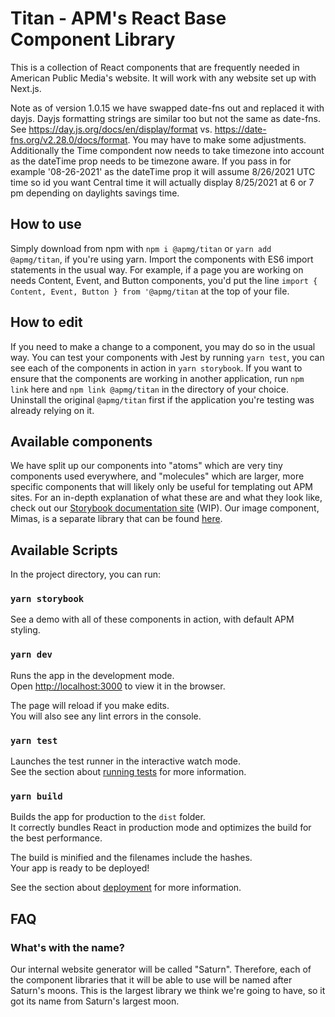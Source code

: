 # Titan - APM's React Base Component Library

This is a collection of React components that are frequently needed in American Public Media's website. It will work with any website set up with Next.js.

Note as of version 1.0.15 we have swapped date-fns out and replaced it with dayjs. 
Dayjs formatting strings are similar too but not the same as date-fns. See https://day.js.org/docs/en/display/format vs. https://date-fns.org/v2.28.0/docs/format. You may have to make some adjustments. Additionally the Time compondent now needs to take timezone into account as the dateTime prop needs to be timezone aware. If you pass in for example '08-26-2021' as the dateTime prop it will assume 8/26/2021 UTC time so id you want Central time it will actually display 8/25/2021 at 6 or 7 pm depending on daylights savings time. 

## How to use

Simply download from npm with `npm i @apmg/titan` or `yarn add @apmg/titan`, if you're using yarn. Import the components with ES6 import statements in the usual way. For example, if a page you are working on needs Content, Event, and Button components, you'd put the line `import { Content, Event, Button } from '@apmg/titan` at the top of your file.

## How to edit

If you need to make a change to a component, you may do so in the usual way. You can test your components with Jest by running `yarn test`, you can see each of the components in action in `yarn storybook`. If you want to ensure that the components are working in another application, run `npm link` here and `npm link @apmg/titan` in the directory of your choice. Uninstall the original `@apmg/titan` first if the application you're testing was already relying on it.

## Available components

We have split up our components into "atoms" which are very tiny components used everywhere, and "molecules" which are larger, more specific components that will likely only be useful for templating out APM sites. For an in-depth explanation of what these are and what they look like, check out our [Storybook documentation site](https://apmg.github.io/apm-titan/) (WIP). Our image component, Mimas, is a separate library that can be found [here](https://www.npmjs.com/package/apm-mimas).

## Available Scripts

In the project directory, you can run:

### `yarn storybook`

See a demo with all of these components in action, with default APM styling.

### `yarn dev`

Runs the app in the development mode.<br>
Open [http://localhost:3000](http://localhost:3000) to view it in the browser.

The page will reload if you make edits.<br>
You will also see any lint errors in the console.

### `yarn test`

Launches the test runner in the interactive watch mode.<br>
See the section about [running tests](https://facebook.github.io/create-react-app/docs/running-tests) for more information.

### `yarn build`

Builds the app for production to the `dist` folder.<br>
It correctly bundles React in production mode and optimizes the build for the best performance.

The build is minified and the filenames include the hashes.<br>
Your app is ready to be deployed!

See the section about [deployment](https://facebook.github.io/create-react-app/docs/deployment) for more information.

## FAQ

### What's with the name?

Our internal website generator will be called "Saturn". Therefore, each of the component libraries that it will be able to use will be named after Saturn's moons. This is the largest library we think we're going to have, so it got its name from Saturn's largest moon.
